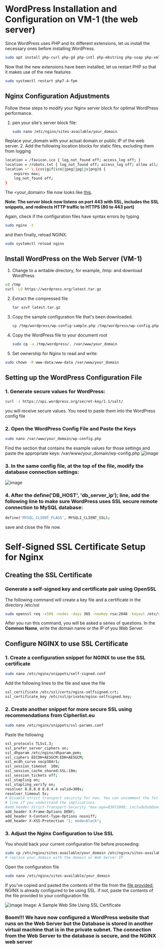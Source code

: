 # WordPress Installation and Configuration on VM-1 (the web server)
 Since WordPress uses PHP and its different extensions, let us install the necessary ones before installing WordPress.

```bash
sudo apt install php-curl php-gd php-intl php-mbstring php-soap php-xml php-xmlrpc php-zip
```
Now that the new extensions have been installed, let us restart PHP so that it makes use of the new features
```bash
sudo systemctl restart php7.4-fpm
```

## Nginx Configuration Adjustments
Follow these steps to modify your Nginx server block for optimal WordPress performance.
1. pen your site's server block file:
   ```bash
   sudo nano /etc/nginx/sites-available/your_domain
   ```
Replace your_domain with your actual domain or public IP of the web server.
2. Add the following location blocks for static files, excluding them from logging
```bash
location = /favicon.ico { log_not_found off; access_log off; }
location = /robots.txt { log_not_found off; access_log off; allow all; }
location ~* \.(css|gif|ico|jpeg|jpg|js|png)$ {
    expires max;
    log_not_found off;
}
```
The <your_domain> file now looks like [this](https://github.com/samishafique786/CloudWordPressDeployment/blob/main/VM-1%20Files/your_domain).

**Note: The server block now listens on port 443 with SSL, includes the SSL snippets, and redirects HTTP traffic to HTTPS (80 to 443 port)**

Again, check if the configuration files have syntax errors by typing
```bash
sudo nginx -t
```
and then finally, reload NGINX.
```bash
sudo systemctl reload nginx
```

## Install WordPress on the Web Server (VM-1)
1. Change to a writable directory, for example, /tmp: and download WordPress
```bash
cd /tmp
curl -LO https://wordpress.org/latest.tar.gz
```
2. Extract the compressed file
   ```bash
   tar xzvf latest.tar.gz
   ```
3. Copy the sample configuration file that's been downloaded.
   ```bash
   cp /tmp/wordpress/wp-config-sample.php /tmp/wordpress/wp-config.php
   ```
4. Copy the WordPress file to your document root
   ```bash
   sudo cp -a /tmp/wordpress/. /var/www/your_domain
   ```
5. Set ownership for Nginx to read and write:
```bash
sudo chown -R www-data:www-data /var/www/your_domain
```

## Setting up the WordPress Configuration File

### 1. Generate secure values for WordPress:
```bash
curl -s https://api.wordpress.org/secret-key/1.1/salt/
```
you will receive secure values. You need to paste them into the WordPress config file

### 2. Open the WordPress Config File and Paste the Keys
```bash
sudo nano /var/www/your_domain/wp-config.php
```
Find the section that contains the example values for those settings and paste the appropriate keys:
/var/www/your_domain/wp-config.php
![image](https://github.com/samishafique786/CloudWordPressDeployment/assets/108603607/984d73aa-779d-47c9-b713-3f8bc0b2bf9e)

### 3. In the same config file, at the top of the file, modify the database connection settings:
 ![image](https://github.com/samishafique786/CloudWordPressDeployment/assets/108603607/56204419-926b-453e-8985-eec4e830f6cb)
### 4. After the **define('DB_HOST', 'db_server_ip');** line, add the following line to make sure WordPress uses SSL secure remote connection to MySQL database:
   ```bash
   define('MYSQL_CLIENT_FLAGS', MYSQLI_CLIENT_SSL);
   ```
save and close the file now.


# Self-Signed SSL Certificate Setup for Nginx 
## Creating the SSL Certificate

### Generate a self-signed key and certificate pair using OpenSSL
The following command will create a key file and a certificate in the directory /etc/ssl 

```bash
sudo openssl req -x509 -nodes -days 365 -newkey rsa:2048 -keyout /etc/ssl/private/nginx-selfsigned.key -out /etc/ssl/certs/nginx-selfsigned.crt
```
After you run this command, you will be asked a series of questions. In the **Common Name**, write the domain name or the IP of you Web Server.

## Configure NGINX to use SSL Certificate
### 1. Create a configuration snippet for NGINX to use the SSL certificate
   ```bash
   sudo nano /etc/nginx/snippets/self-signed.conf
   ```
   Add the following lines to the file and save the file
   ```bash
   ssl_certificate /etc/ssl/certs/nginx-selfsigned.crt;
   ssl_certificate_key /etc/ssl/private/nginx-selfsigned.key;
   ```
### 2. Create another snippet for more secure SSL using recommendations from Cipherlist.eu
   ```bash
   sudo nano /etc/nginx/snippets/ssl-params.conf
   ```
   Paste the following
   ```bash
   ssl_protocols TLSv1.3;
   ssl_prefer_server_ciphers on;
   ssl_dhparam /etc/nginx/dhparam.pem; 
   ssl_ciphers EECDH+AESGCM:EDH+AESGCM;
   ssl_ecdh_curve secp384r1;
   ssl_session_timeout  10m;
   ssl_session_cache shared:SSL:10m;
   ssl_session_tickets off;
   ssl_stapling on;
   ssl_stapling_verify on;
   resolver 8.8.8.8 8.8.4.4 valid=300s;
   resolver_timeout 5s;
   # Disable strict transport security for now. You can uncomment the following
   # line if you understand the implications.
   #add_header Strict-Transport-Security "max-age=63072000; includeSubDomains; preload";
   add_header X-Frame-Options DENY;
   add_header X-Content-Type-Options nosniff;
   add_header X-XSS-Protection "1; mode=block";
   ```
### 3. Adjust the Nginx Configuration to Use SSL
You should back your current configuration file before proceeding:
```bash
sudo cp /etc/nginx/sites-available/your_domain /etc/nginx/sites-available/your_domain.bak
# replace your_domain with the domain or Web Server IP
```
Open the configuration file
```bash
sudo nano /etc/nginx/sites-available/your_domain
```
If you've copied and pasted the contents of the file from the [file provided](https://github.com/samishafique786/CloudWordPressDeployment/blob/main/VM-1%20Files/your_domain), NGINX is already configured to be using SSL. if not, paste the contents of the file provided to your configuration file. 

![image](https://github.com/samishafique786/CloudWordPressDeployment/assets/108603607/1b88bae0-aef6-4f0b-b87a-2fe435650662)
Image: A Sample Web Site Using SSL Certificate



### Boom!!! We have now configured a WordPress website that runs on the Web Server but the Database is stored in another virtual machine that is in the private subnet. The connection from the Web Server to the database is secure, and the NGINX web server

